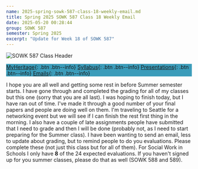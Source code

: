 ```yaml
---
name: 2025-spring-sowk-587-class-18-weekly-email.md
title: Spring 2025 SOWK 587 Class 18 Weekly Email
date: 2025-05-20 00:28:44
group: SOWK 587
semester: Spring 2025
excerpt: "Update for Week 18 of SOWK 587"
---
```


![SOWK 587 Class Header](https://jacobrcampbell.com/assets/media/2025-sowk-587-header-email-image.jpg)

<div style="background-color: #3b9cba; width: 100%;" markdown="1">

[MyHeritage](https://myheritage.heritage.edu/ICS/Academics/SOWK/SOWK_587/2425_SP-SOWK_587-0/){: .btn .btn--info}
[Syllabus](https://jacobrcampbell.com/assets/media/2025-spring-sowk-587-0-sw-in-schools-syllabus-campbell.pdf){: .btn .btn--info}
[Presentations](https://presentations.jacobrcampbell.com){: .btn .btn--info}
[Emails](https://jacobrcampbell.com/communications/){: .btn .btn--info}

</div>

I hope you are all well and getting some rest in before Summer semester starts. I have gone through and completed the grading for all of my classes but this one (sorry that you are all last). I was hoping to finish today, but I have ran out of time. I've made it through a good number of your final papers and people are doing well on them. I'm traveling to Seattle for a networking event but we will see if I can finish the rest first thing in the morning. I also have a couple of late assignments people have submitted that I need to grade and then I will be done (probably not, as I need to start preparing for the Summer class). I have been wanting to send an email, less to update about grading, but to remind people to do you evaluations. Please complete these (not just this class but for all of them). For Social Work in Schools I only have **8** of the 24 expected evaluations. If you haven't signed up for you summer classes, please do that as well (SOWK 588 and 589).
